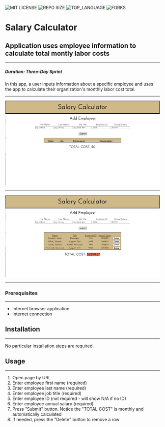 ![MIT LICENSE](https://img.shields.io/github/license/scottbromander/the_marketplace.svg?style=flat-square)
![REPO SIZE](https://img.shields.io/github/repo-size/scottbromander/the_marketplace.svg?style=flat-square)
![TOP_LANGUAGE](https://img.shields.io/github/languages/top/scottbromander/the_marketplace.svg?style=flat-square)
![FORKS](https://img.shields.io/github/forks/scottbromander/the_marketplace.svg?style=social)
 
 # Salary Calculator


## Application uses employee information to calculate total montly labor costs

---

##### *Duration: Three-Day Sprint*

In this app, a user inputs information about a specific employee and uses the app to calculate their organization's monthly labor cost total.


---

![my screenshot](salary-calculator-starting-point.png)

---

![my screenshot](salary-calculator-screenshot.png)

---

### Prerequisites
---
- Internet browser application
- Internet connection

## Installation
---
No particular installation steps are required.

## Usage
---

1. Open page by URL
2. Enter employee first name (required)
3. Enter employee last name (required)
4. Enter employee job title (required)
5. Enter employee ID (not required - will show N/A if no ID)
6. Enter employee annual salary (required)
7. Press "Submit" button. Notice the "TOTAL COST" is monthly and automatically calculated
8. If needed, press the "Delete" button to remove a row
